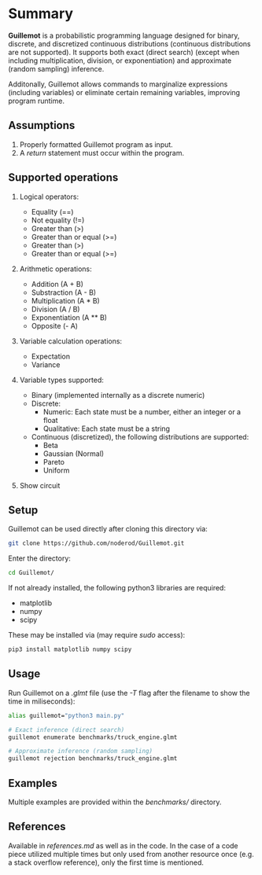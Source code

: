 # Summary
**Guillemot** is a probabilistic programming language designed for binary, discrete, and discretized continuous distributions (continuous distributions are not supported). It supports both exact (direct search) (except when including multiplication, division, or exponentiation) and approximate (random sampling) inference.

Additonally, Guillemot allows commands to marginalize expressions (including variables) or eliminate certain remaining variables, improving program runtime.


## Assumptions

1. Properly formatted Guillemot program as input.
2. A *return* statement must occur within the program.


## Supported operations

1. Logical operators:
    * Equality (==)
    * Not equality (!=)
    * Greater than (>)
    * Greater than or equal (>=)
    * Greater than (>)
    * Greater than or equal (>=)

2. Arithmetic operations:
    * Addition (A + B)
    * Substraction (A - B)
    * Multiplication (A \* B)
    * Division (A / B)
    * Exponentiation (A \*\* B)
    * Opposite (- A)

3. Variable calculation operations:
    * Expectation
    * Variance

4. Variable types supported:
    * Binary (implemented internally as a discrete numeric)
    * Discrete:
        * Numeric: Each state must be a number, either an integer or a float
        * Qualitative: Each state must be a string
    * Continuous (discretized), the following distributions are supported:
        * Beta
        * Gaussian (Normal)
        * Pareto
        * Uniform

5. Show circuit




## Setup

Guillemot can be used directly after cloning this directory via:

```bash
git clone https://github.com/noderod/Guillemot.git
```

Enter the directory:

```bash
cd Guillemot/
```

If not already installed, the following python3 libraries are required:
* matplotlib
* numpy
* scipy


These may be installed via (may require *sudo* access):
```bash
pip3 install matplotlib numpy scipy
```




## Usage


Run Guillemot on a *.glmt* file (use the *-T* flag after the filename to show the time in miliseconds):
```bash
alias guillemot="python3 main.py"

# Exact inference (direct search)
guillemot enumerate benchmarks/truck_engine.glmt

# Approximate inference (random sampling)
guillemot rejection benchmarks/truck_engine.glmt
```




## Examples
Multiple examples are provided within the *benchmarks/* directory.



## References

Available in *references.md* as well as in the code. In the case of a code piece utilized multiple times but only used from another resource once (e.g. a stack overflow reference), only the first time is mentioned.
